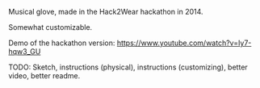 Musical glove, made in the Hack2Wear hackathon in 2014.

Somewhat customizable.

Demo of the hackathon version: https://www.youtube.com/watch?v=Iy7-hqw3_GU

TODO: Sketch, instructions (physical), instructions (customizing), better video, better readme.
